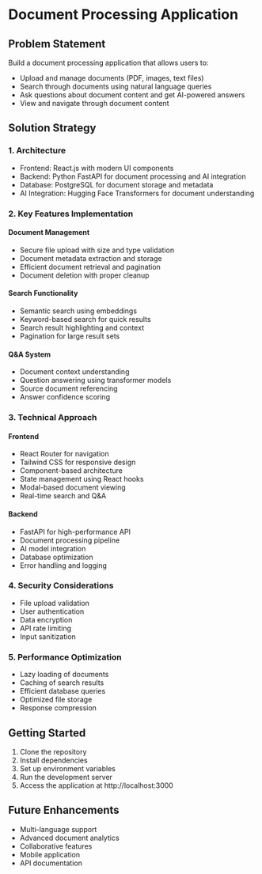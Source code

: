 # Document Processing Application

## Problem Statement
Build a document processing application that allows users to:
- Upload and manage documents (PDF, images, text files)
- Search through documents using natural language queries
- Ask questions about document content and get AI-powered answers
- View and navigate through document content

## Solution Strategy

### 1. Architecture
- Frontend: React.js with modern UI components
- Backend: Python FastAPI for document processing and AI integration
- Database: PostgreSQL for document storage and metadata
- AI Integration: Hugging Face Transformers for document understanding

### 2. Key Features Implementation

#### Document Management
- Secure file upload with size and type validation
- Document metadata extraction and storage
- Efficient document retrieval and pagination
- Document deletion with proper cleanup

#### Search Functionality
- Semantic search using embeddings
- Keyword-based search for quick results
- Search result highlighting and context
- Pagination for large result sets

#### Q&A System
- Document context understanding
- Question answering using transformer models
- Source document referencing
- Answer confidence scoring

### 3. Technical Approach

#### Frontend
- React Router for navigation
- Tailwind CSS for responsive design
- Component-based architecture
- State management using React hooks
- Modal-based document viewing
- Real-time search and Q&A

#### Backend
- FastAPI for high-performance API
- Document processing pipeline
- AI model integration
- Database optimization
- Error handling and logging

### 4. Security Considerations
- File upload validation
- User authentication
- Data encryption
- API rate limiting
- Input sanitization

### 5. Performance Optimization
- Lazy loading of documents
- Caching of search results
- Efficient database queries
- Optimized file storage
- Response compression

## Getting Started
1. Clone the repository
2. Install dependencies
3. Set up environment variables
4. Run the development server
5. Access the application at http://localhost:3000

## Future Enhancements
- Multi-language support
- Advanced document analytics
- Collaborative features
- Mobile application
- API documentation 